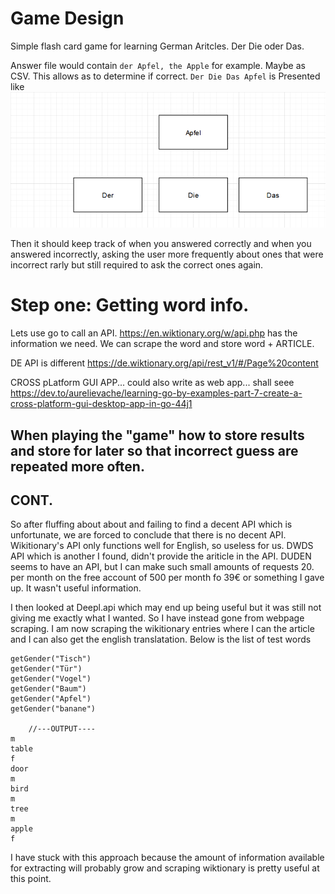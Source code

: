 # Game Design 
 
Simple flash card game for learning German Aritcles. Der Die oder Das. 

Answer file would contain `der Apfel, the Apple` for example. Maybe as CSV. This allows as to determine if correct. `Der Die Das Apfel` is Presented like ![design](./img/initial_design.png)

Then it should keep track of when you answered correctly and when you answered incorrectly, asking the user more frequently about ones that were incorrect rarly but still required to ask the correct ones again. 

# Step one: Getting word info.  

Lets use go to call an API. https://en.wiktionary.org/w/api.php has the information we need. We can scrape the word and store word + ARTICLE. 

DE API is different
https://de.wiktionary.org/api/rest_v1/#/Page%20content



CROSS pLatform GUI APP... could also write as web app... shall seee
https://dev.to/aurelievache/learning-go-by-examples-part-7-create-a-cross-platform-gui-desktop-app-in-go-44j1


When playing the "game" how to store results and store for later so that incorrect guess are repeated more often. 
----
## CONT. 
So after fluffing about about and failing to find a decent API which is unfortunate, we are forced to conclude that there is no decent API. Wikitionary's API only functions well for English, so useless for us. DWDS API which is another I found, didn't provide the ariticle in the API. DUDEN seems to have an API, but I can make such small amounts of requests 20. per month on the free account of 500 per month fo 39€ or something I gave up. It wasn't useful information. 

I then looked at Deepl.api which may end up being useful but it was still not giving me exactly what I wanted. So I have instead gone from webpage scraping. I am now scraping the wikitionary entries where I can the article and I can also get the english translatation. Below is the list of test words 
```golang
getGender("Tisch")
getGender("Tür")
getGender("Vogel")
getGender("Baum")
getGender("Apfel")
getGender("banane")

    //---OUTPUT----
m
table
f
door
m
bird
m
tree
m
apple
f
```
I have stuck with this approach because the amount of information available for extracting will probably grow and scraping wiktionary is pretty useful at this point.